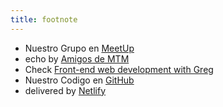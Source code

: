 ```yaml
---
title: footnote
---
```


* Nuestro Grupo en [MeetUp](https://www.meetup.com/es/Maldonado-New-Technology-Meetup)
* echo by [Amigos de MTM](twitter.com/juansantos03)
* Check [Front-end web development with Greg](https://dev.greglobinski.com)
* Nuestro Codigo en [GitHub](https://github.com/jsantos03/) 
* delivered by [Netlify](https://www.netlify.com/)